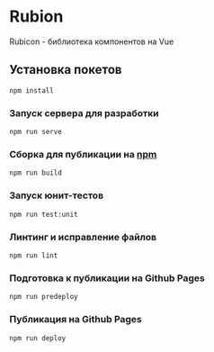# Rubion
Rubicon - библиотека компонентов на Vue

## Установка покетов
```
npm install
```

### Запуск сервера для разработки
```
npm run serve
```

### Сборка для публикации на [npm](https://www.npmjs.com/)
```
npm run build
```

### Запуск юнит-тестов
```
npm run test:unit
```

### Линтинг и исправление файлов
```
npm run lint
```

### Подготовка к публикации на Github Pages
```
npm run predeploy
```

### Публикация на Github Pages
```
npm run deploy
```
